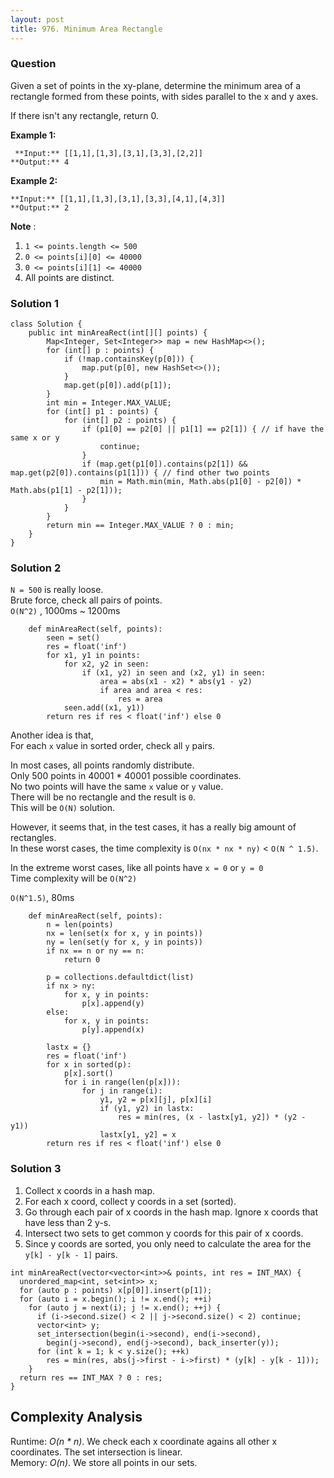 ```yaml
---
layout: post
title: 976. Minimum Area Rectangle
---
```

### Question
Given a set of points in the xy-plane, determine the minimum area of a
rectangle formed from these points, with sides parallel to the x and y axes.

If there isn't any rectangle, return 0.



 **Example 1:**

    
    
     **Input:** [[1,1],[1,3],[3,1],[3,3],[2,2]]
    **Output:** 4
    

**Example 2:**

    
    
    **Input:** [[1,1],[1,3],[3,1],[3,3],[4,1],[4,3]]
    **Output:** 2
    



 **Note** :

  1. `1 <= points.length <= 500`
  2. `0 <= points[i][0] <= 40000`
  3. `0 <= points[i][1] <= 40000`
  4. All points are distinct.

### Solution 1
    
    
    class Solution {
        public int minAreaRect(int[][] points) {
            Map<Integer, Set<Integer>> map = new HashMap<>();
            for (int[] p : points) {
                if (!map.containsKey(p[0])) {
                    map.put(p[0], new HashSet<>());
                }
                map.get(p[0]).add(p[1]);
            }
            int min = Integer.MAX_VALUE;
            for (int[] p1 : points) {
                for (int[] p2 : points) {
                    if (p1[0] == p2[0] || p1[1] == p2[1]) { // if have the same x or y
                        continue;
                    }
                    if (map.get(p1[0]).contains(p2[1]) && map.get(p2[0]).contains(p1[1])) { // find other two points
                        min = Math.min(min, Math.abs(p1[0] - p2[0]) * Math.abs(p1[1] - p2[1]));
                    }
                }
            }
            return min == Integer.MAX_VALUE ? 0 : min;
        }
    }
    


### Solution 2
`N = 500` is really loose.  
Brute force, check all pairs of points.  
`O(N^2)` , 1000ms ~ 1200ms

    
    
        def minAreaRect(self, points):
            seen = set()
            res = float('inf')
            for x1, y1 in points:
                for x2, y2 in seen:
                    if (x1, y2) in seen and (x2, y1) in seen:
                        area = abs(x1 - x2) * abs(y1 - y2)
                        if area and area < res:
                            res = area
                seen.add((x1, y1))
            return res if res < float('inf') else 0
    

Another idea is that,  
For each `x` value in sorted order, check all `y` pairs.

In most cases, all points randomly distribute.  
Only 500 points in 40001 * 40001 possible coordinates.  
No two points will have the same `x` value or `y` value.  
There will be no rectangle and the result is `0`.  
This will be `O(N)` solution.

However, it seems that, in the test cases, it has a really big amount of
rectangles.  
In these worst cases, the time complexity is `O(nx * nx * ny)` < `O(N ^ 1.5)`.

In the extreme worst cases, like all points have `x = 0` or `y = 0`  
Time complexity will be `O(N^2)`

`O(N^1.5)`, 80ms

    
    
        def minAreaRect(self, points):
            n = len(points)
            nx = len(set(x for x, y in points))
            ny = len(set(y for x, y in points))
            if nx == n or ny == n:
                return 0
    
            p = collections.defaultdict(list)
            if nx > ny:
                for x, y in points:
                    p[x].append(y)
            else:
                for x, y in points:
                    p[y].append(x)
    
            lastx = {}
            res = float('inf')
            for x in sorted(p):
                p[x].sort()
                for i in range(len(p[x])):
                    for j in range(i):
                        y1, y2 = p[x][j], p[x][i]
                        if (y1, y2) in lastx:
                            res = min(res, (x - lastx[y1, y2]) * (y2 - y1))
                        lastx[y1, y2] = x
            return res if res < float('inf') else 0
    


### Solution 3
  1. Collect x coords in a hash map.
  2. For each x coord, collect y coords in a set (sorted).
  3. Go through each pair of x coords in the hash map. Ignore x coords that have less than 2 y-s.
  4. Intersect two sets to get common y coords for this pair of x coords.
  5. Since y coords are sorted, you only need to calculate the area for the `y[k] - y[k - 1]` pairs.

    
    
    int minAreaRect(vector<vector<int>>& points, int res = INT_MAX) {
      unordered_map<int, set<int>> x;
      for (auto p : points) x[p[0]].insert(p[1]);
      for (auto i = x.begin(); i != x.end(); ++i)
        for (auto j = next(i); j != x.end(); ++j) {
          if (i->second.size() < 2 || j->second.size() < 2) continue;
          vector<int> y;
          set_intersection(begin(i->second), end(i->second),
            begin(j->second), end(j->second), back_inserter(y));
          for (int k = 1; k < y.size(); ++k)
            res = min(res, abs(j->first - i->first) * (y[k] - y[k - 1]));
        }
      return res == INT_MAX ? 0 : res;
    }
    

## Complexity Analysis

Runtime: _O(n * n)_. We check each x coordinate agains all other x
coordinates. The set intersection is linear.  
Memory: _O(n)_. We store all points in our sets.



